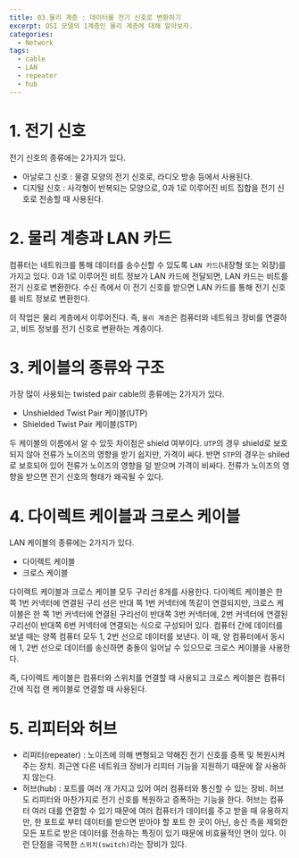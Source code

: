 ```yaml
---
title: 03.물리 계층 : 데이터를 전기 신호로 변환하기
excerpt: OSI 모델의 1계층인 물리 계층에 대해 알아보자.
categories:
  - Network
tags:
  - cable
  - LAN
  - repeater
  - hub
---
```


# 1. 전기 신호

전기 신호의 종류에는 2가지가 있다.
 - 아날로그 신호 : 물결 모양의 전기 신호로, 라디오 방송 등에서 사용된다.
 - 디지털 신호 : 사각형이 반복되는 모양으로, 0과 1로 이루어진 비트 집합을 전기 신호로 전송할 때 사용된다.


# 2. 물리 계층과 LAN 카드

컴퓨터는 네트워크를 통해 데이터를 송수신할 수 있도록 `LAN 카드`(내장형 또는 외장)를 가지고 있다. 0과 1로 이루어진 비트 정보가 LAN 카드에 전달되면, LAN 카드는 비트를 전기 신호로 변환한다. 수신 측에서 이 전기 신호를 받으면 LAN 카드를 통해 전기 신호를 비트 정보로 변환한다.

이 작업은 물리 계층에서 이루어진다. 즉, `물리 계층`은 컴퓨터와 네트워크 장비를 연결하고, 비트 정보를 전기 신호로 변환하는 계층이다.


# 3. 케이블의 종류와 구조

가장 많이 사용되는 twisted pair cable의 종류에는 2가지가 있다.
- Unshielded Twist Pair 케이블(UTP)
- Shielded Twist Pair 케이블(STP)

두 케이블의 이름에서 알 수 있듯 차이점은 shield 여부이다. `UTP`의 경우 shield로 보호되지 않아 전류가 노이즈의 영향을 받기 쉽지만, 가격이 싸다. 반면 `STP`의 경우는 shiled로 보호되어 있어 전류가 노이즈의 영향을 덜 받으며 가격이 비싸다. 전류가 노이즈의 영향을 받으면 전기 신호의 형태가 왜곡될 수 있다.


# 4. 다이렉트 케이블과 크로스 케이블

LAN 케이블의 종류에는 2가지가 있다.
- 다이렉트 케이블
- 크로스 케이블

다이렉트 케이블과 크로스 케이블 모두 구리선 8개를 사용한다. 다이렉트 케이블은 한 쪽 1번 커넥터에 연결된 구리 선은 반대 쪽 1번 커넥터에 똑같이 연결되지만, 크로스 케이블은 한 쪽 1번 커넥터에 연결된 구리선이 반대쪽 3번 커넥터에, 2번 커넥터에 연결된 구리선이 반대쪽 6번 커넥터에 연결되는 식으로 구성되어 있다. 컴퓨터 간에 데이터를 보낼 때는 양쪽 컴퓨터 모두 1, 2번 선으로 데이터를 보낸다. 이 때, 양 컴퓨터에서 동시에 1, 2번 선으로 데이터를 송신하면 충돌이 일어날 수 있으므로 크로스 케이블을 사용한다.

즉, 다이렉트 케이블은 컴퓨터와 스위치를 연결할 때 사용되고 크로스 케이블은 컴퓨터 간에 직접 랜 케이블로 연결할 때 사용된다.


# 5. 리피터와 허브

- 리피터(repeater) : 노이즈에 의해 변형되고 약해진 전기 신호를 증폭 및 복원시켜 주는 장치. 최근엔 다른 네트워크 장비가 리피터 기능을 지원하기 때문에 잘 사용하지 않는다.
- 허브(hub) : 포트를 여러 개 가지고 있어 여러 컴퓨터와 통신할 수 있는 장비. 허브도 리피터와 마찬가지로 전기 신호를 복원하고 증폭하는 기능을 한다. 허브는 컴퓨터 여러 대를 연결할 수 있기 때문에 여러 컴퓨터가 데이터를 주고 받을 때 유용하지만, 한 포트로 부터 데이터를 받으면 받아야 할 포트 한 곳이 아닌, 송신 측을 제외한 모든 포트로 받은 데이터를 전송하는 특징이 있기 때문에 비효율적인 면이 있다. 이런 단점을 극복한 `스위치(switch)`라는 장비가 있다.
